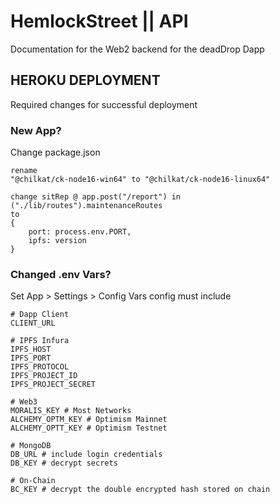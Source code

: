 # HemlockStreet || API
Documentation for the Web2 backend for the deadDrop Dapp

## HEROKU DEPLOYMENT
Required changes for successful deployment
### New App?
Change package.json
```
rename
"@chilkat/ck-node16-win64" to "@chilkat/ck-node16-linux64"

change sitRep @ app.post("/report") in ("./lib/routes").maintenanceRoutes
to 
{ 
    port: process.env.PORT,
    ipfs: version
}
```
### Changed .env Vars?
Set App > Settings > Config Vars
config must include
```
# Dapp Client 
CLIENT_URL 

# IPFS Infura
IPFS_HOST
IPFS_PORT
IPFS_PROTOCOL
IPFS_PROJECT_ID
IPFS_PROJECT_SECRET

# Web3 
MORALIS_KEY # Most Networks
ALCHEMY_OPTM_KEY # Optimism Mainnet
ALCHEMY_OPTT_KEY # Optimism Testnet

# MongoDB
DB_URL # include login credentials
DB_KEY # decrypt secrets

# On-Chain
BC_KEY # decrypt the double encrypted hash stored on chain
```
